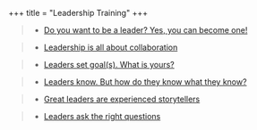 +++ 
title = "Leadership Training" 
+++

>- [Do you want to be a leader? Yes, you can become one!](https://hungry-bhaskara-720cf0.netlify.com/post/do-you-want-to-be-a-leader-yes-you-can-become-one/)

>- [Leadership is all about collaboration](https://hungry-bhaskara-720cf0.netlify.com/post/leadership-is-all-about-collaboration/)

>- [Leaders set goal(s). What is yours?](https://hungry-bhaskara-720cf0.netlify.com/post/leaders-set-goal-s-what-is-yours/)

>- [Leaders know. But how do they know what they know?](https://hungry-bhaskara-720cf0.netlify.com/post/leaders-know-but-how-do-they-know-what-they-know/)

>- [Great leaders are experienced storytellers](https://hungry-bhaskara-720cf0.netlify.com/post/great-leaders-are-experienced-storytellers/)

>- [Leaders ask the right questions](https://hungry-bhaskara-720cf0.netlify.com/post/leaders-ask-the-right-questions/)